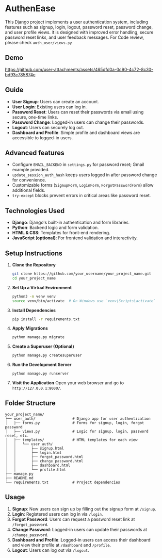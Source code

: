 # AuthenEase
This Django project implements a user authentication system, including features such as signup, login, logout, password reset, password change, and user profile views. It is designed with improved error handling, secure password reset links, and user feedback messages.
For Code review, please check ```auth_user/views.py```

## Demo
https://github.com/user-attachments/assets/465dfd0a-0c90-4c72-8c30-bd93c785874c

## Guide
- **User Signup**: Users can create an account.
- **User Login**: Existing users can log in.
- **Password Reset**: Users can reset their passwords via email using secure, one-time links.
- **Password Change**: Logged-in users can change their passwords.
- **Logout**: Users can securely log out.
- **Dashboard and Profile**: Simple profile and dashboard views are accessible to logged-in users.
  
## Advanced features
- Configure `EMAIL_BACKEND` in `settings.py` for password reset; Gmail example provided.
- `update_session_auth_hash` keeps users logged in after password change for convenience.
- Customizable forms (`SignupForm`, `LoginForm`, `ForgotPasswordForm`) allow additional fields.
- `try-except` blocks prevent errors in critical areas like password reset.
  
## Technologies Used
- **Django**: Django's built-in authentication and form libraries.
- **Python**: Backend logic and form validation.
- **HTML & CSS**: Templates for front-end rendering.
- **JavaScript (optional)**: For frontend validation and interactivity.

## Setup Instructions

1. **Clone the Repository**
   ```bash
   git clone https://github.com/your_username/your_project_name.git
   cd your_project_name
   ```

2. **Set Up a Virtual Environment**
   ```bash
   python3 -m venv venv
   source venv/bin/activate  # On Windows use `venv\Scripts\activate`
   ```

3. **Install Dependencies**
   ```bash
   pip install -r requirements.txt
   ```

4. **Apply Migrations**
   ```bash
   python manage.py migrate
   ```

5. **Create a Superuser (Optional)**
   ```bash
   python manage.py createsuperuser
   ```

6. **Run the Development Server**
   ```bash
   python manage.py runserver
   ```

7. **Visit the Application**
   Open your web browser and go to `http://127.0.0.1:8000/`.

## Folder Structure

```plaintext
your_project_name/
├── user_auth/                 # Django app for user authentication
│   ├── forms.py               # Forms for signup, login, forgot password
│   ├── views.py               # Logic for signup, login, password reset, etc.
│   ├── templates/             # HTML templates for each view
│   │   └── user_auth/
│   │       ├── signup.html
│   │       ├── login.html
│   │       ├── forgot_password.html
│   │       ├── change_password.html
│   │       ├── dashboard.html
│   │       └── profile.html
├── manage.py
├── README.md
└── requirements.txt           # Project dependencies
```

## Usage

1. **Signup**: New users can sign up by filling out the signup form at `/signup`.
2. **Login**: Registered users can log in via `/login`.
3. **Forgot Password**: Users can request a password reset link at `/forgot_password`.
4. **Change Password**: Logged-in users can update their passwords at `/change_password`.
5. **Dashboard and Profile**: Logged-in users can access their dashboard and view their profile at `/dashboard` and `/profile`.
6. **Logout**: Users can log out via `/logout`.

